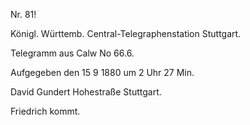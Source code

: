 Nr. 81!

Königl. Württemb. Central-Telegraphenstation Stuttgart.

Telegramm aus Calw No 66.6.

Aufgegeben den 15 9 1880 um 2 Uhr 27 Min.

David Gundert Hohestraße Stuttgart.

Friedrich kommt.
